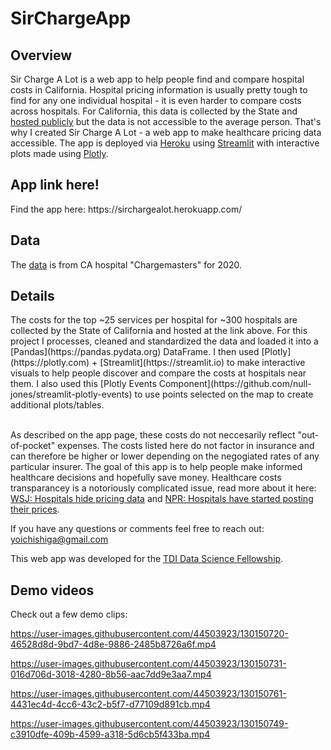 # SirChargeApp
<h2>Overview</h2>
Sir Charge A Lot is a web app to help people find and compare hospital costs in California. Hospital pricing information is usually pretty tough to find for any one individual hospital - it is even harder to compare costs across hospitals. For California, this data is collected by the State and <a  target="_blank" rel="noopener noreferrer" href="https://data.chhs.ca.gov/dataset/chargemasters/resource/95e415ee-5c11-40b9-b693-ff9af7985a94">hosted publicly</a> but the data is not accessible to the average person. That's why I created Sir Charge A Lot - a web app to make healthcare pricing data accessible. The app is deployed via <a href="https://www.heroku.com/">Heroku</a> using <a href="https://streamlit.io/">Streamlit</a> with interactive plots made using <a href="https://plotly.com/">Plotly</a>.


<h2>App link here! </h2>
Find the app here: https://sirchargealot.herokuapp.com/

<h2>Data </h2>
The <a href="https://data.chhs.ca.gov/dataset/chargemasters/resource/95e415ee-5c11-40b9-b693-ff9af7985a94">data</a> is from CA hospital "Chargemasters" for 2020.

<h2>Details</h2>
The costs for the top ~25 services per hospital for ~300 hospitals are collected by the State of California and hosted at the link above. For this project I processes, cleaned and standardized the data and loaded it into a [Pandas](https://pandas.pydata.org) DataFrame. I then used [Plotly](https://plotly.com) + [Streamlit](https://streamlit.io) to make interactive visuals to help people discover and compare the costs at hospitals near them. I also used this [Plotly Events Component](https://github.com/null-jones/streamlit-plotly-events) to use points selected on the map to create additional plots/tables.<br><br>

As described on the app page, these costs do not neccesarily reflect "out-of-pocket" expenses. The costs listed here do not factor in insurance and can therefore be higher or lower depending on the negogiated rates of any particular insurer. The goal of this app is to help people make informed healthcare decisions and hopefully save money. Healthcare costs transparancey is a notoriously complicated issue, read more about it here: [WSJ: Hospitals hide pricing data](https://www.wsj.com/articles/hospitals-hide-pricing-data-from-search-results-11616405402) and [NPR: Hospitals have started posting their prices](https://www.npr.org/sections/health-shots/2021/07/02/1012317032/hospitals-have-started-posting-their-prices-online-heres-what-they-reveal).

If you have any questions or comments feel free to reach out: <yoichishiga@gmail.com>

This web app was developed for the [TDI Data Science Fellowship](https://www.thedataincubator.com/programs/data-science-fellowship).

<h2>Demo videos </h2>
Check out a few demo clips:


https://user-images.githubusercontent.com/44503923/130150720-46528d8d-9bd7-4d8e-9886-2485b8726a6f.mp4



https://user-images.githubusercontent.com/44503923/130150731-016d706d-3018-4280-8b56-aac7dd9e3aa7.mp4



https://user-images.githubusercontent.com/44503923/130150761-4431ec4d-4cc6-43c2-b5f7-d77109d891cb.mp4



https://user-images.githubusercontent.com/44503923/130150749-c3910dfe-409b-4599-a318-5d6cb5f433ba.mp4


